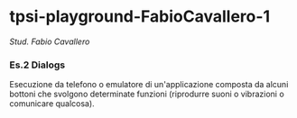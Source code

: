 # tpsi-playground-FabioCavallero-1

_Stud. Fabio Cavallero_

### Es.2 Dialogs

Esecuzione da telefono o emulatore di un'applicazione composta da alcuni bottoni che svolgono determinate funzioni (riprodurre suoni o vibrazioni o comunicare qualcosa).


